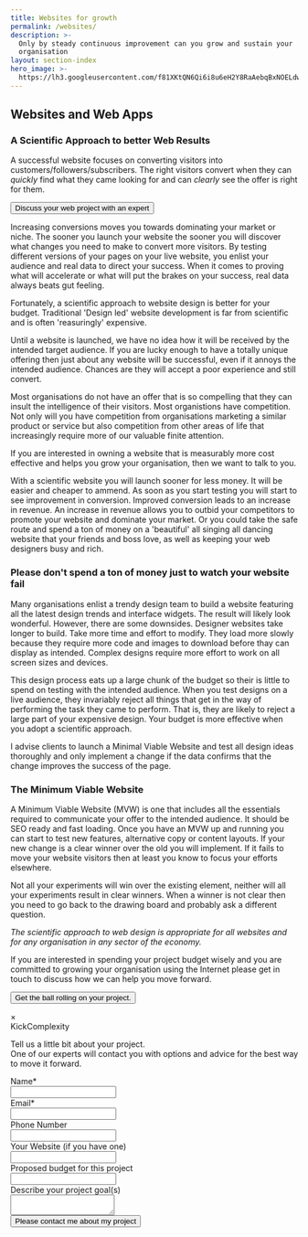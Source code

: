 ```yaml
---
title: Websites for growth
permalink: /websites/
description: >-
  Only by steady continuous improvement can you grow and sustain your
  organisation
layout: section-index
hero_image: >-
  https://lh3.googleusercontent.com/f81XKtQN6Qi6i8u6eH2Y8RaAebqBxNOELdwRmq1B7LWbT4SNnGPUXtKJDP-Ktrk7ORoUCon6zpIMThfYLz0=w1200-h500-c-rj-e30#.jpg
---
```


## Websites and Web Apps
### A Scientific Approach to better Web Results

A successful website focuses on converting visitors into customers/followers/subscribers. The right visitors convert when they can *quickly* find what they came looking for and can *clearly* see the offer is right for them. 

<button onclick="document.getElementById('CTA').style.display='block'" class="w3-button w3-orange w3-center">Discuss your web project with an expert</button>

Increasing conversions moves you towards dominating your market or niche. The sooner you launch your website the sooner you will discover what changes you need to make to convert more visitors. By testing different versions of your pages on your live website, you enlist your audience and real data to direct your success. When it comes to proving what will accelerate or what will put the brakes on your success, real data always beats gut feeling.  

Fortunately, a scientific approach to website design is better for your budget. Traditional 'Design led' website development is far from scientific and is often 'reasuringly' expensive. 

Until a website is launched, we have no idea how it will be received by the intended target audience. If you are lucky enough to have a totally unique offering then just about any website will be successful, even if it annoys the intended audience. Chances are they will accept a poor experience and still convert.

Most organisations do not have an offer that is so compelling that they can insult the intelligence of their visitors. Most organistions have competition. Not only will you have competition from organisations marketing a similar product or service but also competition from other areas of life that increasingly require more of our valuable finite attention. 

If you are interested in owning a website that is measurably more cost effective and helps you grow your organisation, then we want to talk to you.

With a scientific website you will launch sooner for less money. It will be easier and cheaper to ammend. As soon as you start testing you will start to see improvement in conversion. Improved conversion leads to an increase in revenue. An increase in revenue allows you to outbid your competitors to promote your website and dominate your market. Or you could take the safe route and spend a ton of money on a 'beautiful' all singing all dancing website that your friends and boss love, as well as keeping your web designers busy and rich.

### Please don't spend a ton of money just to watch your website fail
Many organisations enlist a trendy design team to build a website featuring all the latest design trends and interface widgets. The result will likely look wonderful. However, there are some downsides. Designer websites take longer to build. Take more time and effort to modify. They load more slowly because they require more code and images to download before thay can display as intended. Complex designs require more effort to work on all screen sizes and devices.

This design process eats up a large chunk of the budget so their is little to spend on testing with the intended audience. When you test designs on a live audience, they invariably reject all things that get in the way of performing the task they came to perform. That is, they are likely to reject a large part of your expensive design. Your budget is more effective when you adopt a scientific approach.

I advise clients to launch a Minimal Viable Website and test all design ideas thoroughly and only implement a change if the data confirms that the change improves the success of the page.

### The Minimum Viable Website
A Minimum Viable Website (MVW) is one that includes all the essentials required to communicate your offer to the intended audience. It should be SEO ready and fast loading. Once you have an MVW up and running you can start to test new features, alternative copy or content layouts. If your new change is a clear winner over the old you will implement. If it fails to move your website visitors then at least you know to focus your efforts elsewhere. 

Not all your experiments will win over the existing element, neither will all your experiments result in clear winners. When a winner is not clear then you need to go back to the drawing board and probably ask a different question.

*The scientific approach to web design is appropriate for all websites and for any organisation in any sector of the economy.*

If you are interested in spending your project budget wisely and you are committed to growing your organisation using the Internet please get in touch to discuss how we can help you move forward.

<button onclick="document.getElementById('CTA').style.display='block'" class="w3-button w3-orange">Get the ball rolling on your project.</button>

<div id="CTA" class="w3-modal">
    <div class="w3-modal-content">
      <div class="w3-container">
      <span onclick="document.getElementById('CTA').style.display='none'" class="w3-button w3-display-topright">&times;</span>
        <form id="kickCTA">
        <span class="theme-highlight">Kick</span><span class="logo">Complexity</span>
        <p class="w3-panel w3-sand">Tell us a little bit about your project. <br/>One of our experts will contact you with options and advice for the best way to move it forward.</p>
          <label for="name">Name*</label><br/>
          <input class="w3-input" type="text" name="name" id="name" required="required"><br/>
          <label for="email">Email*</label><br/>
          <input class="w3-input" type="email" name="email" id="email" required="required"><br/>
          <label for="phone">Phone Number</label><br/>
          <input class="w3-input" type="text" name="phone" id="phone"><br/>
          <label for="website">Your Website (if you have one)</label><br/>
          <input class="w3-input" type="url" name="website"><br/>
          <label for="budget">Proposed budget for this project</label><br/>
          <input class="w3-input" type="text" name="budget" id="budget" required="required"><br/>
          <label for="project-description">Describe your project goal(s)</label><br/>
          <textarea name="project-description" rows="2" required="required"></textarea><br/>
          <input class="w3-orange w3-button" type="submit" name="submit" id="submit" value="Please contact me about my project"><br/>
        </form>
      </div>
    </div>
</div>

<div id="CO1" class="callout xw3-orange" ><div>
